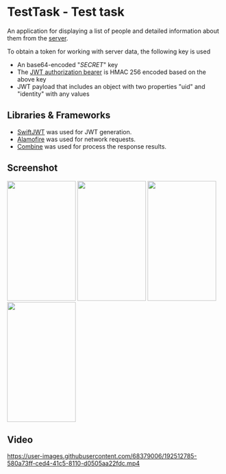 # TestTask - Test task
An application for displaying a list of people and detailed information about them from the [server](http://opn-interview-service.nn.r.appspot.com/). 

To obtain a token for working with server data, the following key is used
- An base64-encoded "$SECRET$" key
- The [JWT authorization bearer](https://jwt.io/) is HMAC 256 encoded based on the above key
- JWT payload that includes an object with two properties "uid" and "identity" with any values

## Libraries & Frameworks
- [SwiftJWT](https://github.com/Kitura/Swift-JWT) was used for JWT generation.
- [Alamofire](https://github.com/Alamofire/Alamofire) was used for network requests.
- [Combine](https://developer.apple.com/documentation/combine) was used for process the response results.

## Screenshot
<p float="left">
<img src="https://user-images.githubusercontent.com/68379006/192337064-6e4f6559-2fde-4658-bc76-04f18dbc337b.png" width="160" height="280">
<img src="https://user-images.githubusercontent.com/68379006/192337061-ff9ad9ac-4a53-401c-8a4a-f1886d01e494.png" width="160" height="280">
<img src="https://user-images.githubusercontent.com/68379006/192337058-45bd55c8-c117-4240-9d27-2fe43b270e18.png" width="160" height="280">
<img src="https://user-images.githubusercontent.com/68379006/192337054-573b3138-328e-44ab-ab90-11b3dab80a46.png" width="160" height="280">
</p>

## Video


https://user-images.githubusercontent.com/68379006/192512785-580a73ff-ced4-41c5-8110-d0505aa22fdc.mp4



